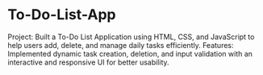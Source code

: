 # To-Do-List-App
Project: Built a To-Do List Application using HTML, CSS, and JavaScript to help users add, delete, and manage daily tasks efficiently. Features: Implemented dynamic task creation, deletion, and input validation with an interactive and responsive UI for better usability.
